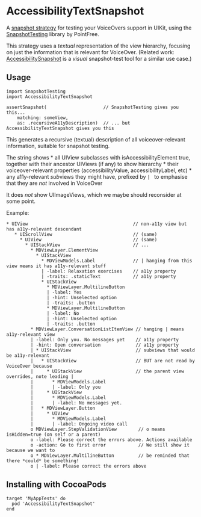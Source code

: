 # AccessibilityTextSnapshot

A [snapshot strategy](https://github.com/pointfreeco/swift-snapshot-testing#snapshot-anything) for testing your VoiceOvers support in UIKit, using the [SnapshotTesting](https://github.com/pointfreeco/swift-snapshot-testing) library by PointFree.

This strategy uses a _textual_ representation of the view hierarchy, focusing on just the information that is relevant for VoiceOver. (Related work: [AccessibilitySnapshot](https://github.com/cashapp/AccessibilitySnapshot) is a _visual_ snapshot-test tool for a similar use case.)

## Usage

    import SnapshotTesting
    import AccessibilityTextSnapshot

    assertSnapshot(                     // SnapshotTesting gives you this...
        matching: someView,
        as: .recursiveA11yDescription)  // ... but AccessibilityTextSnapshot gives you this

This generates a recursive (textual) description of all voiceover-relevant information, suitable for snapshot testing.

The string shows
    * all UIView subclasses with isAccessibilityElement true, together with their ancestor UIViews (if any) to show hierarchy
    * their voiceover-relevant properties (accessibilityValue, accessibilityLabel, etc)
    * any a11y-relevant *sub*views they might have, prefixed by `| ` to emphasise that they are *not* involved in VoiceOver

It does *not* show UIImageViews, which we maybe should reconsider at some point.

Example:

    * UIView                                       // non-a11y view but has a11y-relevant descendant
       * UIScrollView                              // (same)
         * UIView                                  // (same)
           * UIStackView                           // ...
             * MDViewLayer.ElementView
               * UIStackView
                 * MDViewModels.Label              // | hanging from this view means it has a11y-relevant stuff
                 | -label: Relaxation exercises    // a11y property
                 | -traits: .staticText            // a11y property
                 * UIStackView
                   * MDViewLayer.MultilineButton
                   | -label: Yes
                   | -hint: Unselected option
                   | -traits: .button
                   * MDViewLayer.MultilineButton
                   | -label: No
                   | -hint: Unselected option
                   | -traits: .button
             * MDViewLayer.ConversationListItemView // hanging | means a11y-relevant view
             | -label: Only you. No messages yet    // a11y property
             | -hint: Open conversation             // a11y property
             | * UIStackView                        // subviews that would be a11y-relevant
             |   * UIStackView                      // BUT are not read by VoiceOver because
             |     * UIStackView                    // the parent view overrides, note leading |
             |       * MDViewModels.Label
             |       | -label: Only you
             |     * UIStackView
             |       * MDViewModels.Label
             |       | -label: No messages yet.
             |   * MDViewLayer.Button
             |     * UIView
             |       * MDViewModels.Label
             |       | -label: Ongoing video call
             o MDViewLayer.StepValidationView        // o means isHidden=true (on self or a parent)
             o -label: Please correct the errors above. Actions available
             o -action: Go to first error            // We still show it because we want to
             o * MDViewLayer.MultilineButton         // be reminded that there *could* be something!
             o | -label: Please correct the errors above



## Installing with CocoaPods

    target 'MyAppTests' do
      pod 'AccessibilityTextSnapshot'
    end

